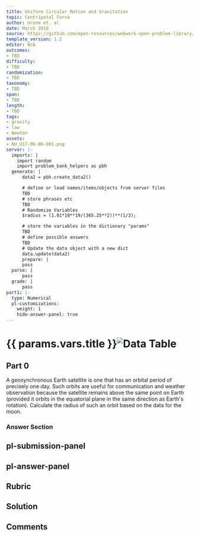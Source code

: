 ```yaml
---
title: Uniform Circular Motion and Gravitation
topic: Centripetal Force
author: Urone et. al
date: March 2018
source: https://github.com/open-resources/webwork-open-problem-library/tree/master/Contrib/BrockPhysics/College_Physics_Urone/6.Uniform_Circular_Motion_and_Gravitation/Satellites_and_Keplers_Laws_An_Argument_for_Simplicity/NU_U17-06-06-001.pg
template_version: 1.2
editor: N/A
outcomes:
- TBD
difficulty:
- TBD
randomization:
- TBD
taxonomy:
- TBD
span:
- TBD
length:
- TBD
tags:
- gravity
- law
- Newton
assets:
- NU_U17-06-06-001.png
server: |-
  imports: |
    import random
    import problem_bank_helpers as pbh
  generate: |
      data2 = pbh.create_data2()

      # define or load names/items/objects from server files
      TBD
      # store phrases etc
      TBD
      # Randomize Variables
      $radius = (1.01*10**19/(365.25**2))**(1/3);

      # store the variables in the dictionary "params"
      TBD
      # define possible answers
      TBD
      # Update the data object with a new dict
      data.update(data2)
      prepare: |
      pass
  parse: |
      pass
  grade: |
      pass
part1: |-
  type: Numerical
  pl-customizations:
    weight: 1
    hide-answer-panel: true
---
```


# {{ params.vars.title }}![Data Table](NU_U17-06-06-001.png)

## Part 0 
A geosynchronous Earth satellite is one that has an orbital period of precisely one day. Such orbits are useful for communication and weather observation because the satellite remains above the same point on Earth (provided it orbits in the equatorial plane in the same direction as Earth's rotation). Calculate the radius of such an orbit based on the data for the moon. 


### Answer Section 


## pl-submission-panel 


## pl-answer-panel 


## Rubric 


## Solution 


## Comments 


